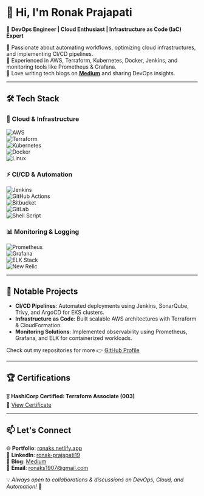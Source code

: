 # 👋 Hi, I'm Ronak Prajapati  

🚀 **DevOps Engineer | Cloud Enthusiast | Infrastructure as Code (IaC) Expert**  

🔹 Passionate about automating workflows, optimizing cloud infrastructures, and implementing CI/CD pipelines.  
🔹 Experienced in AWS, Terraform, Kubernetes, Docker, Jenkins, and monitoring tools like Prometheus & Grafana.  
🔹 Love writing tech blogs on **[Medium](https://medium.com/@ronaks1907)** and sharing DevOps insights.  

---

## 🛠 Tech Stack  

### 🚀 Cloud & Infrastructure  
![AWS](https://img.shields.io/badge/AWS-%23FF9900.svg?style=for-the-badge&logo=amazon-aws&logoColor=white)  
![Terraform](https://img.shields.io/badge/Terraform-%23623CE4.svg?style=for-the-badge&logo=terraform&logoColor=white)  
![Kubernetes](https://img.shields.io/badge/Kubernetes-%23326ce5.svg?style=for-the-badge&logo=kubernetes&logoColor=white)  
![Docker](https://img.shields.io/badge/Docker-%230db7ed.svg?style=for-the-badge&logo=docker&logoColor=white)  
![Linux](https://img.shields.io/badge/Linux-FCC624?style=for-the-badge&logo=linux&logoColor=black)  

### ⚡ CI/CD & Automation  
![Jenkins](https://img.shields.io/badge/Jenkins-%23D24939.svg?style=for-the-badge&logo=jenkins&logoColor=white)  
![GitHub Actions](https://img.shields.io/badge/GitHub_Actions-%232671E5.svg?style=for-the-badge&logo=githubactions&logoColor=white)  
![Bitbucket](https://img.shields.io/badge/Bitbucket-%230047B3.svg?style=for-the-badge&logo=bitbucket&logoColor=white)  
![GitLab](https://img.shields.io/badge/GitLab-%23FC6D26.svg?style=for-the-badge&logo=gitlab&logoColor=white)  
![Shell Script](https://img.shields.io/badge/Shell_Scripting-%23121011.svg?style=for-the-badge&logo=gnu-bash&logoColor=white)  

### 📊 Monitoring & Logging  
![Prometheus](https://img.shields.io/badge/Prometheus-%23E6522C.svg?style=for-the-badge&logo=prometheus&logoColor=white)  
![Grafana](https://img.shields.io/badge/Grafana-%23F46800.svg?style=for-the-badge&logo=grafana&logoColor=white)  
![ELK Stack](https://img.shields.io/badge/ELK-Stack-%23E8521C.svg?style=for-the-badge&logo=elasticstack&logoColor=white)  
![New Relic](https://img.shields.io/badge/New_Relic-%23009CDA.svg?style=for-the-badge&logo=newrelic&logoColor=white)  

---

## 📌 Notable Projects  
- **CI/CD Pipelines**: Automated deployments using Jenkins, SonarQube, Trivy, and ArgoCD for EKS clusters.  
- **Infrastructure as Code**: Built scalable AWS architectures with Terraform & CloudFormation.  
- **Monitoring Solutions**: Implemented observability using Prometheus, Grafana, and ELK for containerized workloads.  

Check out my repositories for more 👉 [GitHub Profile](https://github.com/ronaks9065)  

---

## 🏆 Certifications  
🎖 **HashiCorp Certified: Terraform Associate (003)**  
📜 [View Certificate](https://www.credly.com/badges/3b1b125f-a480-4f9d-9a81-e904b39ef10b/public_url)  

---

## 📫 Let's Connect  
🌐 **Portfolio**: [ronaks.netlify.app](https://ronaks.netlify.app/)  
💼 **LinkedIn**: [ronak-prajapati19](https://www.linkedin.com/in/ronak-prajapati19/)  
📜 **Blog**: [Medium](https://medium.com/@ronaks1907)  
📩 **Email**: [ronaks1907@gmail.com](mailto:ronaks1907@gmail.com)  


💡 _Always open to collaborations & discussions on DevOps, Cloud, and Automation!_ 🚀  
